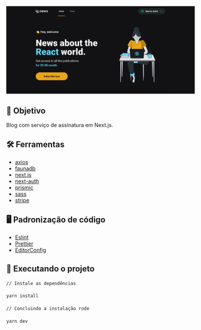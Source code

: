 <div align="center">
	<img src="public/images/site.png" width="700" alt="site"/>
</div>

## :dart: Objetivo

Blog com serviço de assinatura em Next.js.

## :hammer_and_wrench: Ferramentas

- [axios](https://axios-http.com/ptbr/docs/intro)
- [faunadb](https://fauna.com/)
- [next.js](https://nextjs.org/)
- [next-auth](https://next-auth.js.org/)
- [prismic](https://prismic.io/)
- [sass](https://sass-lang.com/)
- [stripe](https://stripe.com/docs)

## :desktop_computer: Padronização de código

- [Eslint](https://eslint.org/)
- [Prettier](https://prettier.io/)
- [EditorConfig](https://editorconfig.org/)

## :rocket: Executando o projeto

```bash
// Instale as dependências

yarn install

// Concluindo a instalação rode

yarn dev
```
